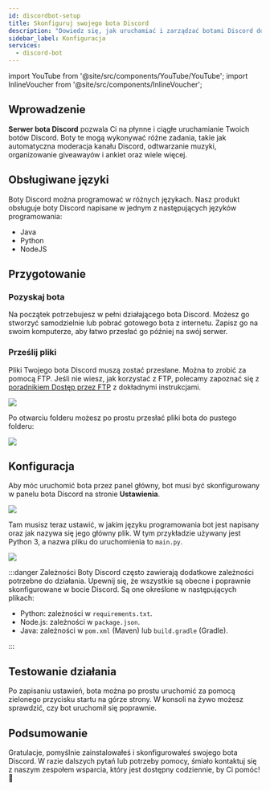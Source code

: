 ```yaml
---
id: discordbot-setup
title: Skonfiguruj swojego bota Discord
description: "Dowiedz się, jak uruchamiać i zarządzać botami Discord do moderacji, muzyki, giveawayów i nie tylko, korzystając z bezproblemowego wynajmu serwerów → Sprawdź teraz"
sidebar_label: Konfiguracja
services:
  - discord-bot
---
```


import YouTube from '@site/src/components/YouTube/YouTube';
import InlineVoucher from '@site/src/components/InlineVoucher';


## Wprowadzenie

**Serwer bota Discord** pozwala Ci na płynne i ciągłe uruchamianie Twoich botów Discord. Boty te mogą wykonywać różne zadania, takie jak automatyczna moderacja kanału Discord, odtwarzanie muzyki, organizowanie giveawayów i ankiet oraz wiele więcej.

<YouTube videoId="OoKA8UJ_N5A" imageSrc="https://screensaver01.zap-hosting.com/index.php/s/ffjmn3snRrkoeoK/preview" title="Jak skonfigurować serwer bota Discord i przesłać pliki bota!" description="Wolisz zobaczyć wszystko w akcji, żeby lepiej zrozumieć? Mamy to! Zanurz się w naszym wideo, które wszystko Ci wyjaśni. Niezależnie czy się spieszysz, czy po prostu wolisz chłonąć wiedzę w najbardziej angażujący sposób!"/>

<InlineVoucher />



## Obsługiwane języki

Boty Discord można programować w różnych językach. Nasz produkt obsługuje boty Discord napisane w jednym z następujących języków programowania:

- Java
- Python
- NodeJS

  
  

## Przygotowanie



### Pozyskaj bota

Na początek potrzebujesz w pełni działającego bota Discord. Możesz go stworzyć samodzielnie lub pobrać gotowego bota z internetu. Zapisz go na swoim komputerze, aby łatwo przesłać go później na swój serwer.

### Prześlij pliki

Pliki Twojego bota Discord muszą zostać przesłane. Można to zrobić za pomocą FTP. Jeśli nie wiesz, jak korzystać z FTP, polecamy zapoznać się z [poradnikiem Dostęp przez FTP](gameserver-ftpaccess.md) z dokładnymi instrukcjami.

![](https://screensaver01.zap-hosting.com/index.php/s/x4WPiNS6xQcWQrp/preview)


Po otwarciu folderu możesz po prostu przesłać pliki bota do pustego folderu:

![](https://screensaver01.zap-hosting.com/index.php/s/t7DDaF684PZkXjn/preview)



## Konfiguracja

Aby móc uruchomić bota przez panel główny, bot musi być skonfigurowany w panelu bota Discord na stronie **Ustawienia**.

![](https://screensaver01.zap-hosting.com/index.php/s/HoPpfJKsTC6ozNy/preview)

Tam musisz teraz ustawić, w jakim języku programowania bot jest napisany oraz jak nazywa się jego główny plik. W tym przykładzie używany jest Python 3, a nazwa pliku do uruchomienia to `main.py`.

![](https://screensaver01.zap-hosting.com/index.php/s/ixfz2xKYCepS9Ek/preview)



:::danger Zależności
Boty Discord często zawierają dodatkowe zależności potrzebne do działania. Upewnij się, że wszystkie są obecne i poprawnie skonfigurowane w bocie Discord. Są one określone w następujących plikach:

- Python: zależności w `requirements.txt`.
- Node.js: zależności w `package.json`.
- Java: zależności w `pom.xml` (Maven) lub `build.gradle` (Gradle).

:::



## Testowanie działania

Po zapisaniu ustawień, bota można po prostu uruchomić za pomocą zielonego przycisku startu na górze strony. W konsoli na żywo możesz sprawdzić, czy bot uruchomił się poprawnie.



## Podsumowanie

Gratulacje, pomyślnie zainstalowałeś i skonfigurowałeś swojego bota Discord. W razie dalszych pytań lub potrzeby pomocy, śmiało kontaktuj się z naszym zespołem wsparcia, który jest dostępny codziennie, by Ci pomóc! 🙂






<InlineVoucher />